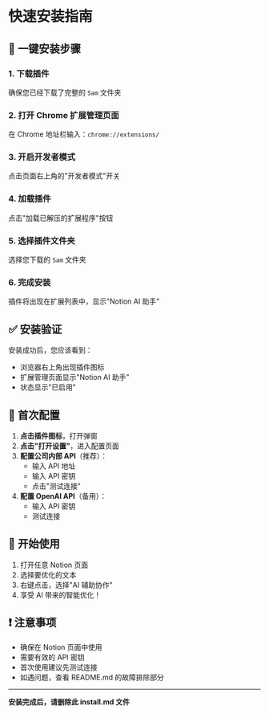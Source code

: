 # 快速安装指南

## 🚀 一键安装步骤

### 1. 下载插件
确保您已经下载了完整的 `Sam` 文件夹

### 2. 打开 Chrome 扩展管理页面
在 Chrome 地址栏输入：`chrome://extensions/`

### 3. 开启开发者模式
点击页面右上角的"开发者模式"开关

### 4. 加载插件
点击"加载已解压的扩展程序"按钮

### 5. 选择插件文件夹
选择您下载的 `Sam` 文件夹

### 6. 完成安装
插件将出现在扩展列表中，显示"Notion AI 助手"

## ✅ 安装验证

安装成功后，您应该看到：
- 浏览器右上角出现插件图标
- 扩展管理页面显示"Notion AI 助手"
- 状态显示"已启用"

## 🔧 首次配置

1. **点击插件图标**，打开弹窗
2. **点击"打开设置"**，进入配置页面
3. **配置公司内部 API**（推荐）：
   - 输入 API 地址
   - 输入 API 密钥
   - 点击"测试连接"
4. **配置 OpenAI API**（备用）：
   - 输入 API 密钥
   - 测试连接

## 🎯 开始使用

1. 打开任意 Notion 页面
2. 选择要优化的文本
3. 右键点击，选择"AI 辅助协作"
4. 享受 AI 带来的智能优化！

## ❗ 注意事项

- 确保在 Notion 页面中使用
- 需要有效的 API 密钥
- 首次使用建议先测试连接
- 如遇问题，查看 README.md 的故障排除部分

---

**安装完成后，请删除此 install.md 文件**
